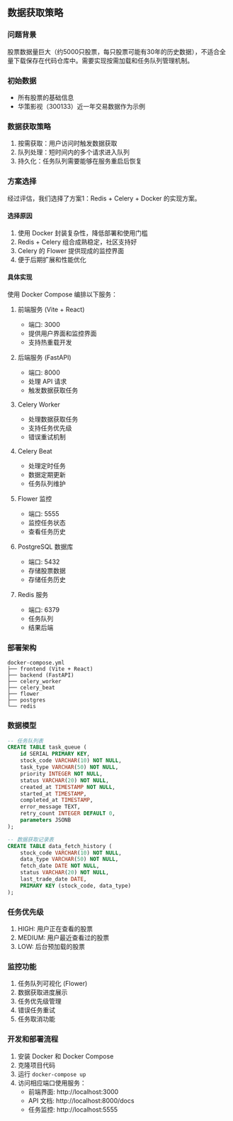 ## 数据获取策略

### 问题背景
股票数据量巨大（约5000只股票，每只股票可能有30年的历史数据），不适合全量下载保存在代码仓库中。需要实现按需加载和任务队列管理机制。

### 初始数据
- 所有股票的基础信息
- 华策影视（300133）近一年交易数据作为示例

### 数据获取策略
1. 按需获取：用户访问时触发数据获取
2. 队列处理：短时间内的多个请求进入队列
3. 持久化：任务队列需要能够在服务重启后恢复

### 方案选择

经过评估，我们选择了方案1：Redis + Celery + Docker 的实现方案。

#### 选择原因
1. 使用 Docker 封装复杂性，降低部署和使用门槛
2. Redis + Celery 组合成熟稳定，社区支持好
3. Celery 的 Flower 提供现成的监控界面
4. 便于后期扩展和性能优化

#### 具体实现
使用 Docker Compose 编排以下服务：

1. 前端服务 (Vite + React)
   - 端口: 3000
   - 提供用户界面和监控界面
   - 支持热重载开发

2. 后端服务 (FastAPI)
   - 端口: 8000
   - 处理 API 请求
   - 触发数据获取任务

3. Celery Worker
   - 处理数据获取任务
   - 支持任务优先级
   - 错误重试机制

4. Celery Beat
   - 处理定时任务
   - 数据定期更新
   - 任务队列维护

5. Flower 监控
   - 端口: 5555
   - 监控任务状态
   - 查看任务历史

6. PostgreSQL 数据库
   - 端口: 5432
   - 存储股票数据
   - 存储任务历史

7. Redis 服务
   - 端口: 6379
   - 任务队列
   - 结果后端

### 部署架构

```
docker-compose.yml
├── frontend (Vite + React)
├── backend (FastAPI)
├── celery_worker
├── celery_beat
├── flower
├── postgres
└── redis
```

### 数据模型

```sql
-- 任务队列表
CREATE TABLE task_queue (
    id SERIAL PRIMARY KEY,
    stock_code VARCHAR(10) NOT NULL,
    task_type VARCHAR(50) NOT NULL,
    priority INTEGER NOT NULL,
    status VARCHAR(20) NOT NULL,
    created_at TIMESTAMP NOT NULL,
    started_at TIMESTAMP,
    completed_at TIMESTAMP,
    error_message TEXT,
    retry_count INTEGER DEFAULT 0,
    parameters JSONB
);

-- 数据获取记录表
CREATE TABLE data_fetch_history (
    stock_code VARCHAR(10) NOT NULL,
    data_type VARCHAR(50) NOT NULL,
    fetch_date DATE NOT NULL,
    status VARCHAR(20) NOT NULL,
    last_trade_date DATE,
    PRIMARY KEY (stock_code, data_type)
);
```

### 任务优先级
1. HIGH: 用户正在查看的股票
2. MEDIUM: 用户最近查看过的股票
3. LOW: 后台预加载的股票

### 监控功能
1. 任务队列可视化 (Flower)
2. 数据获取进度展示
3. 任务优先级管理
4. 错误任务重试
5. 任务取消功能

### 开发和部署流程
1. 安装 Docker 和 Docker Compose
2. 克隆项目代码
3. 运行 `docker-compose up`
4. 访问相应端口使用服务：
   - 前端界面: http://localhost:3000
   - API 文档: http://localhost:8000/docs
   - 任务监控: http://localhost:5555 